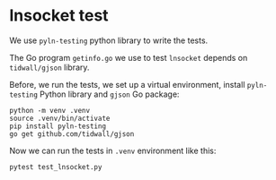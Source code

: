 # lnsocket test

We use `pyln-testing` python library to write the tests.

The Go program `getinfo.go` we use to test `lnsocket` depends on
`tidwall/gjson` library.

Before, we run the tests, we set up a virtual environment, install
`pyln-testing` Python library and `gjson` Go package:

    python -m venv .venv
    source .venv/bin/activate
    pip install pyln-testing
    go get github.com/tidwall/gjson

Now we can run the tests in `.venv` environment like this:

    pytest test_lnsocket.py
